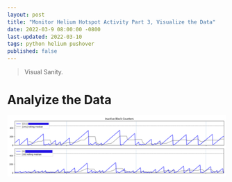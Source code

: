 ```yaml
---
layout: post
title: "Monitor Helium Hotspot Activity Part 3, Visualize the Data"
date: 2022-03-9 08:00:00 -0800
last-updated: 2022-03-10
tags: python helium pushover
published: false
---
```


> Visual Sanity.

# Analyize the Data

![sample image][sample-image]

[sample-image]: https://github.com/samgutentag/helium-heartbeat/blob/main/_assets/sample_output.png?raw=true
[github-repo]: https://github.com/samgutentag/helium-heartbeat
[sample-image]: https://github.com/samgutentag/helium-heartbeat/blob/main/_assets/sample_output.png?raw=true
[sample-image-warning]: https://github.com/samgutentag/helium-heartbeat/blob/main/_assets/sample_output_warning.png?raw=true
[virtual-env-blog]: ./2020-01-29-virtualenv-env-variables.md
[shell-output-image-file]: https://github.com/samgutentag/helium-heartbeat/blob/main/_assets/env-setup-shell-output.png?raw=true
[pushover-website]: https://pushover.net/#apps
[pushover-ios]: https://pushover.net/clients/ios
[pushover-pricing]: https://pushover.net/pricing
[helim-heartbeat-part-1]: https://gutentag.co/3MzZNAb
[helim-heartbeat-part-2]: https://gutentag.co/3MGjUwo
[helim-heartbeat-part-3]: https://www.samgutentag.com/blog
[helim-heartbeat-part-4]: https://www.samgutentag.com/blog
